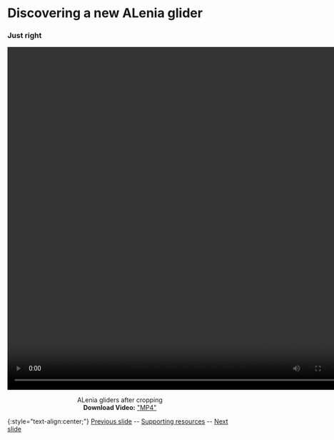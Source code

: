 # Discovering a new ALenia glider 
### Just right

<div align="center">

<!-- 'video for everyone' code snippet from https://camendesign.com/code/video_for_everybody -->
<!-- first try HTML5 playback: if serving as XML, expand `controls` to `controls="controls"` and autoplay likewise -->
<!-- warning: playback does not work on iOS3 if you include the poster attribute! fixed in iOS4.0 -->
<video width="768" height="768" controls>
	<!-- MP4 must be first for iPad! -->
	<source src="https://raw.githubusercontent.com/riveSunder/fractal_persistence/master/docs/assets/vid2b_alenia_cropped_asymdrop.mp4" type="video/mp4" /><!-- Safari / iOS video    -->
<!-- <source src="__VIDEO__.OGV" type="video/ogg" /><!-- Firefox / Opera / Chrome10 --> -->
	<!-- fallback to Flash: -->
	<object width="768" height="768" type="application/x-shockwave-flash" data="__FLASH__.SWF">
		<!-- Firefox uses the `data` attribute above, IE/Safari uses the param below -->
		<param name="movie" value="__FLASH__.SWF" />
		<param name="flashvars" value="controlbar=over&amp;image=__POSTER__.JPG&amp;file=https://raw.githubusercontent.com/riveSunder/fractal_persistence/master/docs/assets/vid2b_alenia_cropped_asymdrop.mp4" />
		<!-- fallback image. note the title field below, put the title of the video there -->
		<img src="https://raw.githubusercontent.com/riveSunder/fractal_persistence/master/docs/assets/vid2b_thumbnail.png" width="768" height="768" alt="thumbnail of _Orbium_ glider"
		     title="No video playback capabilities, please download the video below" />
	</object>
</video>
<p>	
  ALenia gliders after cropping 
  <br>
  <strong>Download Video:</strong>
	<a href="https://raw.githubusercontent.com/riveSunder/fractal_persistence/master/docs/assets/vid2b_alenia_cropped_asymdrop.mp4">"MP4"</a>
<!-- Open Format:	<a href="__VIDEO__.OGV">"Ogg"</a> -->
</p>

</div>

{:style="text-align:center;"}
[Previous slide](https://rivesunder.github.io/fractal_persistence/al24_slide_010) -- [Supporting resources](https://rivesunder.github.io/fractal_persistence) -- [Next slide](https://rivesunder.github.io/fractal_persistence/al24_slide_012)
